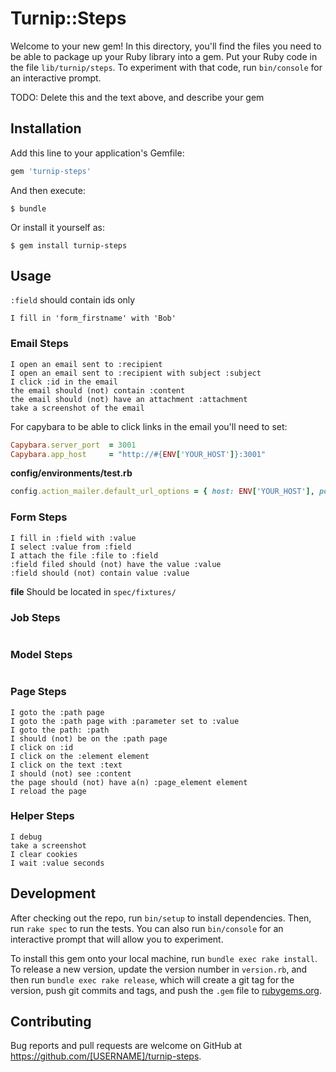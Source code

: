 # Turnip::Steps

Welcome to your new gem! In this directory, you'll find the files you need to be able to package up your Ruby library into a gem. Put your Ruby code in the file `lib/turnip/steps`. To experiment with that code, run `bin/console` for an interactive prompt.

TODO: Delete this and the text above, and describe your gem

## Installation

Add this line to your application's Gemfile:

```ruby
gem 'turnip-steps'
```

And then execute:

    $ bundle

Or install it yourself as:

    $ gem install turnip-steps

## Usage

```:field``` should contain ids only

```gherkin
I fill in 'form_firstname' with 'Bob'
```

### Email Steps
 ```gherkin
I open an email sent to :recipient
I open an email sent to :recipient with subject :subject
I click :id in the email
the email should (not) contain :content
the email should (not) have an attachment :attachment
take a screenshot of the email
 ```

For capybara to be able to click links in the email
you'll need to set:

```ruby
Capybara.server_port  = 3001
Capybara.app_host     = "http://#{ENV['YOUR_HOST']}:3001"
```

**config/environments/test.rb**
```ruby
config.action_mailer.default_url_options = { host: ENV['YOUR_HOST'], port: 3001 }
```

### Form Steps
```gherkin
I fill in :field with :value
I select :value from :field
I attach the file :file to :field
:field filed should (not) have the value :value
:field should (not) contain value :value
```

**file**
Should be located in ```spec/fixtures/```

### Job Steps
```gherkin

```

### Model Steps
```gherkin

```

### Page Steps
```gherkin
I goto the :path page
I goto the :path page with :parameter set to :value
I goto the path: :path
I should (not) be on the :path page
I click on :id
I click on the :element element
I click on the text :text
I should (not) see :content
the page should (not) have a(n) :page_element element
I reload the page
```


### Helper Steps
```gherkin
I debug
take a screenshot
I clear cookies
I wait :value seconds
```


## Development

After checking out the repo, run `bin/setup` to install dependencies. Then, run `rake spec` to run the tests. You can also run `bin/console` for an interactive prompt that will allow you to experiment.

To install this gem onto your local machine, run `bundle exec rake install`. To release a new version, update the version number in `version.rb`, and then run `bundle exec rake release`, which will create a git tag for the version, push git commits and tags, and push the `.gem` file to [rubygems.org](https://rubygems.org).

## Contributing

Bug reports and pull requests are welcome on GitHub at https://github.com/[USERNAME]/turnip-steps.
